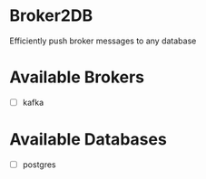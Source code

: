 # Broker2DB

Efficiently push broker messages to any database 


# Available Brokers
- [ ] kafka

# Available Databases
- [ ] postgres